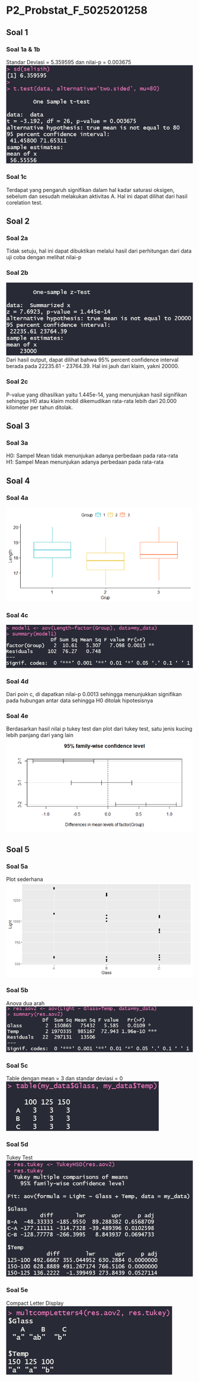 # P2_Probstat_F_5025201258

## Soal 1

### Soal 1a & 1b
Standar Deviasi = 5.359595 dan nilai-p = 0.003675 \
![output_program](https://github.com/roviery/P2_Probstat_F_5025201258/blob/master/Screenshot/Soal_1a1b.jpg) 

### Soal 1c
Terdapat yang pengaruh signifikan dalam hal kadar saturasi oksigen, sebelum dan sesudah melakukan aktivitas A. Hal ini dapat dilihat dari hasil corelation test.

## Soal 2
### Soal 2a
Tidak setuju, hal ini dapat dibuktikan melalui hasil dari perhitungan dari data uji coba dengan melihat nilai-p

### Soal 2b
![output_program](https://github.com/roviery/P2_Probstat_F_5025201258/blob/master/Screenshot/Soal_2b.jpg)\
Dari hasil output, dapat dilihat bahwa 95% percent confidence interval berada pada 22235.61 - 23764.39. Hal ini jauh dari klaim, yakni 20000.

### Soal 2c
P-value yang dihasilkan yaitu 1.445e-14, yang menunjukan hasil signifikan sehingga H0 atau klaim mobil dikemudikan rata-rata lebih dari 20.000 kilometer per tahun ditolak.

## Soal 3
### Soal 3a
H0: Sampel Mean tidak menunjukan adanya perbedaan pada rata-rata \
H1: Sampel Mean menunjukan adanya perbedaan pada rata-rata 

## Soal 4
### Soal 4a
![plot](https://github.com/roviery/P2_Probstat_F_5025201258/blob/master/Screenshot/Soal_4a.png)

### Soal 4c
![anova](https://github.com/roviery/P2_Probstat_F_5025201258/blob/master/Screenshot/soal_4c.jpg)

### Soal 4d
Dari poin c, di dapatkan nilai-p 0.0013 sehingga menunjukkan signifikan pada hubungan antar data sehingga H0 ditolak hipotesisnya

### Soal 4e
Berdasarkan hasil nilai p tukey test dan plot dari tukey test, satu jenis kucing lebih panjang dari yang lain
![tukey](https://github.com/roviery/P2_Probstat_F_5025201258/blob/master/Screenshot/Soal_4e.png)

## Soal 5

### Soal 5a
Plot sederhana \
![plot](https://github.com/roviery/P2_Probstat_F_5025201258/blob/master/Screenshot/Soal_5a.png)

### Soal 5b
Anova dua arah \
![aov2](https://github.com/roviery/P2_Probstat_F_5025201258/blob/master/Screenshot/Soal_5b.jpg)

### Soal 5c
Table dengan mean = 3 dan standar deviasi = 0 \
![tabel](https://github.com/roviery/P2_Probstat_F_5025201258/blob/master/Screenshot/Soal_5c.jpg)

### Soal 5d
Tukey Test \
![tukey](https://github.com/roviery/P2_Probstat_F_5025201258/blob/master/Screenshot/Soal_5d.jpg)

### Soal 5e
Compact Letter Display \
![cld](https://github.com/roviery/P2_Probstat_F_5025201258/blob/master/Screenshot/Soal_5e.jpg)
